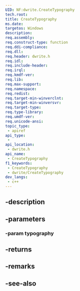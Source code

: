 ```yaml
---
UID: NF:dwrite.CreateTypography
tech.root: 
title: CreateTypography
ms.date: 
targetos: Windows
description: 
req.assembly: 
req.construct-type: function
req.ddi-compliance: 
req.dll: 
req.header: dwrite.h
req.idl: 
req.include-header: 
req.irql: 
req.kmdf-ver: 
req.lib: 
req.max-support: 
req.namespace: 
req.redist: 
req.target-min-winverclnt: 
req.target-min-winversvr: 
req.target-type: 
req.type-library: 
req.umdf-ver: 
req.unicode-ansi: 
topic_type:
 - apiref
api_type:
 - 
api_location:
 - dwrite.h
api_name:
 - CreateTypography
f1_keywords:
 - CreateTypography
 - dwrite/CreateTypography
dev_langs:
 - c++
---
```


## -description

## -parameters

### -param typography

## -returns

## -remarks

## -see-also

